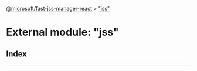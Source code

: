 [@microsoft/fast-jss-manager-react](../README.md) > ["jss"](../modules/_jss_.md)

# External module: "jss"

## Index

---

